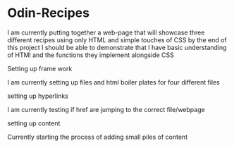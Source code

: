 # Odin-Recipes

 I am currently putting together a web-page that will showcase three different recipes using only HTML and simple touches of CSS by the end of this project I should be able to demonstrate that I have basic understanding of HTMl and the functions they implement alongside CSS

 Setting up frame work

 I am currently setting up files and html boiler plates for four different files

 setting up hyperlinks

 I am currently testing if href are jumping to the correct file/webpage

 setting up content 

 Currently starting the process of adding small piles of content 